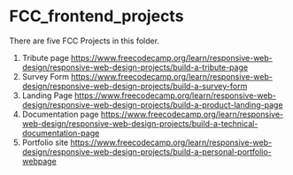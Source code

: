 # FCC_frontend_projects

There are five FCC Projects in this folder.

1. Tribute page https://www.freecodecamp.org/learn/responsive-web-design/responsive-web-design-projects/build-a-tribute-page
2. Survey Form https://www.freecodecamp.org/learn/responsive-web-design/responsive-web-design-projects/build-a-survey-form
3. Landing Page https://www.freecodecamp.org/learn/responsive-web-design/responsive-web-design-projects/build-a-product-landing-page
4. Documentation page https://www.freecodecamp.org/learn/responsive-web-design/responsive-web-design-projects/build-a-technical-documentation-page
5. Portfolio site https://www.freecodecamp.org/learn/responsive-web-design/responsive-web-design-projects/build-a-personal-portfolio-webpage
